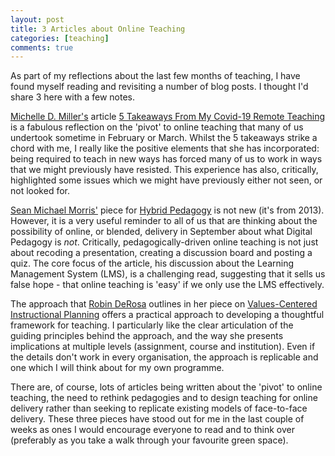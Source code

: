 ```yaml
---
layout: post
title: 3 Articles about Online Teaching
categories: [teaching]
comments: true
---
```


As part of my reflections about the last few months of teaching, I have found myself reading and revisiting a number of blog posts. I thought I'd share 3 here with a few notes.

[Michelle D. Miller's](https://www.amazon.com/Minds-Online-Teaching-Effectively-Technology/dp/0674660021) article [5 Takeaways From My Covid-19 Remote Teaching](https://www.chronicle.com/article/5-Takeaways-From-My-Covid-19/248713/) is a fabulous reflection on the 'pivot' to online teaching that many of us undertook sometime in February or March. Whilst the 5 takeaways strike a chord with me, I really like the positive elements that she has incorporated: being required to teach in new ways has forced many of us to work in ways that we might previously have resisted. This experience has also, critically, highlighted some issues which we might have previously either not seen, or not looked for.

[Sean Michael Morris'](http://www.seanmichaelmorris.com/) piece for [Hybrid Pedagogy](https://hybridpedagogy.org/decoding-digital-pedagogy-pt-1-beyond-the-lms/) is not new (it's from 2013). However, it is a very useful reminder to all of us that are thinking about the possibility of online, or blended, delivery in September about what Digital Pedagogy is *not*. Critically, pedagogically-driven online teaching is not just about recoding a presentation, creating a discussion board and posting a quiz. The core focus of the article, his discussion about the Learning Management System (LMS), is a challenging read, suggesting that it sells us false hope - that online teaching is 'easy' if we only use the LMS effectively.

The approach that [Robin DeRosa](http://www.robinderosa.net/) outlines in her piece on [Values-Centered Instructional Planning](https://insidehighered.com/digital-learning/views/2020/05/13/consistent-mission-aligned-instructional-framework-fall-and-beyond) offers a practical approach to developing a thoughtful framework for teaching. I particularly like the clear articulation of the guiding principles behind the approach, and the way she presents implications at multiple levels (assignment, course and institution). Even if the details don't work in every organisation, the approach is replicable and one which I will think about for my own programme.

There are, of course, lots of articles being written about the 'pivot' to online teaching, the need to rethink pedagogies and to design teaching for online delivery rather than seeking to replicate existing models of face-to-face delivery. These three pieces have stood out for me in the last couple of weeks as ones I would encourage everyone to read and to think over (preferably as you take a walk through your favourite green space).

